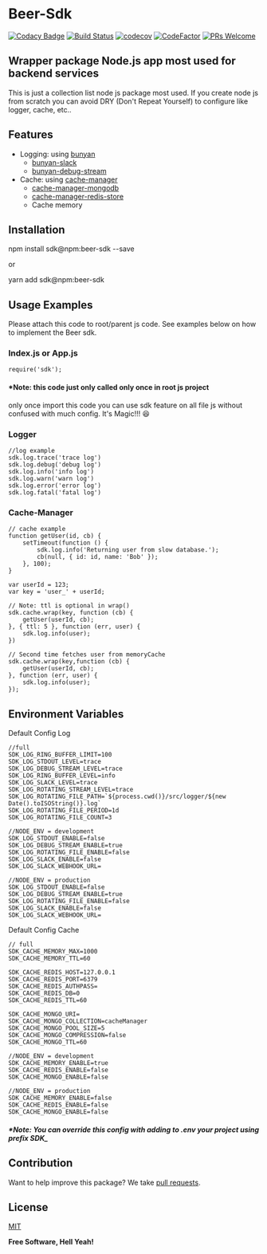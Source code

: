 # Beer-Sdk
[![Codacy Badge](https://api.codacy.com/project/badge/Grade/f0ace2d60bef430a84ce8320a392a6e9)](https://app.codacy.com/gh/hunandika/beer-sdk?utm_source=github.com&utm_medium=referral&utm_content=hunandika/beer-sdk&utm_campaign=Badge_Grade_Settings)
[![Build Status](https://travis-ci.com/hunandika/beer-sdk.svg?branch=master)](https://travis-ci.com/hunandika/beer-sdk)
[![codecov](https://codecov.io/gh/hunandika/beer-sdk/branch/master/graph/badge.svg?token=1D62LYXFWD)](https://codecov.io/gh/hunandika/beer-sdk)
[![CodeFactor](https://www.codefactor.io/repository/github/hunandika/beer-sdk/badge)](https://www.codefactor.io/repository/github/hunandika/beer-sdk)
[![PRs Welcome](https://img.shields.io/badge/PRs-welcome-brightgreen.svg?style=flat-square)](http://makeapullrequest.com)

## Wrapper package Node.js app most used for backend services

This is just a collection list node js package most used. If you create node js from scratch you can avoid DRY (Don't Repeat Yourself) to configure like logger, cache, etc..

## Features

- Logging: using [bunyan](https://www.npmjs.com/package/bunyan)
    - [bunyan-slack](https://www.npmjs.com/package/bunyan-slack)
    - [bunyan-debug-stream](https://www.npmjs.com/package/bunyan-debug-stream)
- Cache: using [cache-manager](https://www.npmjs.com/package/cache-manager)
    - [cache-manager-mongodb](https://www.npmjs.com/package/cache-manager-mongodb)
    - [cache-manager-redis-store](https://www.npmjs.com/package/cache-manager-redis-store)
    - Cache memory

## Installation

npm install sdk@npm:beer-sdk --save

or

yarn add sdk@npm:beer-sdk

## Usage Examples

Please attach this code to root/parent js code.
See examples below on how to implement the Beer sdk.

### Index.js or App.js

    require('sdk');

#### *Note: this code just only called only once in root js project

only once import this code you can use sdk feature on all file js without confused with much config. It's Magic!!! :laughing:

### Logger

    //log example
    sdk.log.trace('trace log')
    sdk.log.debug('debug log')
    sdk.log.info('info log')
    sdk.log.warn('warn log')
    sdk.log.error('error log')
    sdk.log.fatal('fatal log')

### Cache-Manager

    // cache example
    function getUser(id, cb) {
    	setTimeout(function () {
			sdk.log.info('Returning user from slow database.');
			cb(null, { id: id, name: 'Bob' });
    	}, 100);
    }
    
    var userId = 123;
    var key = 'user_' + userId;
    
    // Note: ttl is optional in wrap()
    sdk.cache.wrap(key, function (cb) {
    	getUser(userId, cb);
    }, { ttl: 5 }, function (err, user) {
    	sdk.log.info(user);
    })
    
    // Second time fetches user from memoryCache
    sdk.cache.wrap(key,function (cb) {
    	getUser(userId, cb);
    }, function (err, user) {
    	sdk.log.info(user);
    });

## Environment Variables

Default Config Log

    //full
    SDK_LOG_RING_BUFFER_LIMIT=100
    SDK_LOG_STDOUT_LEVEL=trace
    SDK_LOG_DEBUG_STREAM_LEVEL=trace
    SDK_LOG_RING_BUFFER_LEVEL=info
    SDK_LOG_SLACK_LEVEL=trace
    SDK_LOG_ROTATING_STREAM_LEVEL=trace
    SDK_LOG_ROTATING_FILE_PATH=`${process.cwd()}/src/logger/${new  Date().toISOString()}.log`
    SDK_LOG_ROTATING_FILE_PERIOD=1d
    SDK_LOG_ROTATING_FILE_COUNT=3
    
    //NODE_ENV = development
    SDK_LOG_STDOUT_ENABLE=false
    SDK_LOG_DEBUG_STREAM_ENABLE=true
    SDK_LOG_ROTATING_FILE_ENABLE=false
    SDK_LOG_SLACK_ENABLE=false
    SDK_LOG_SLACK_WEBHOOK_URL=
    
    //NODE_ENV = production
    SDK_LOG_STDOUT_ENABLE=false
    SDK_LOG_DEBUG_STREAM_ENABLE=true
    SDK_LOG_ROTATING_FILE_ENABLE=false
    SDK_LOG_SLACK_ENABLE=false
    SDK_LOG_SLACK_WEBHOOK_URL=
    
Default Config Cache

    // full
    SDK_CACHE_MEMORY_MAX=1000
    SDK_CACHE_MEMORY_TTL=60
    
    SDK_CACHE_REDIS_HOST=127.0.0.1
    SDK_CACHE_REDIS_PORT=6379
    SDK_CACHE_REDIS_AUTHPASS=
    SDK_CACHE_REDIS_DB=0
    SDK_CACHE_REDIS_TTL=60
    
    SDK_CACHE_MONGO_URI=
    SDK_CACHE_MONGO_COLLECTION=cacheManager
    SDK_CACHE_MONGO_POOL_SIZE=5
    SDK_CACHE_MONGO_COMPRESSION=false
    SDK_CACHE_MONGO_TTL=60
      
    //NODE_ENV = development
    SDK_CACHE_MEMORY_ENABLE=true
    SDK_CACHE_REDIS_ENABLE=false
    SDK_CACHE_MONGO_ENABLE=false
      
    //NODE_ENV = production
    SDK_CACHE_MEMORY_ENABLE=false
    SDK_CACHE_REDIS_ENABLE=false
    SDK_CACHE_MONGO_ENABLE=false

##### *Note: You can override this config with adding to .env your project using prefix SDK_

## Contribution

Want to help improve this package? We take [pull requests](https://github.com/hunandika/beer-sdk/pulls).

## License

[MIT](LICENSE)

**Free Software, Hell Yeah!**